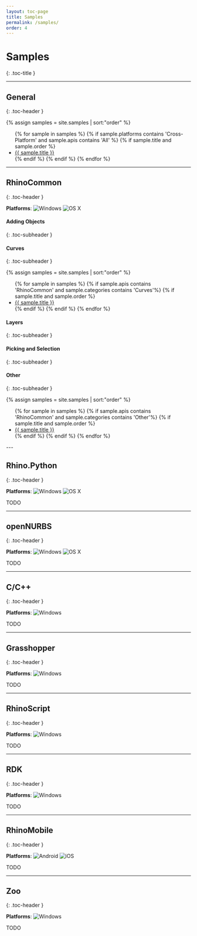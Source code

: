 ```yaml
---
layout: toc-page
title: Samples
permalink: /samples/
order: 4
---
```


# Samples  
{: .toc-title }

---

## General
{: .toc-header }

<div class="trigger">
  {% assign samples = site.samples | sort:"order" %}
  <ul>
  {% for sample in samples %}
    {% if sample.platforms contains 'Cross-Platform' and sample.apis contains 'All' %}
      {% if sample.title and sample.order %}
        <li><a class="page-link" href="{{ sample.url | prepend: site.baseurl }}">{{ sample.title }}</a></li>
      {% endif %}
    {% endif %}
  {% endfor %}
  </ul>
</div>

---

## RhinoCommon
{: .toc-header }

**Platforms**: <img src="{{ site.baseurl }}/images/win_logo_small.png" alt="Windows" class="guide_icon"> <img src="{{ site.baseurl }}/images/mac_logo_small.png" alt="OS X" class="guide_icon">

#### Adding Objects
{: .toc-subheader }

#### Curves
{: .toc-subheader }

<div class="trigger">
  {% assign samples = site.samples | sort:"order" %}
  <ul>
  {% for sample in samples %}
    {% if sample.apis contains 'RhinoCommon' and sample.categories contains 'Curves'%}
      {% if sample.title and sample.order %}
        <li><a class="page-link" href="{{ sample.url | prepend: site.baseurl }}">{{ sample.title }}</a></li>
      {% endif %}
    {% endif %}
  {% endfor %}
  </ul>
</div>

#### Layers
{: .toc-subheader }

#### Picking and Selection
{: .toc-subheader }

#### Other
{: .toc-subheader }

<div class="trigger">
  {% assign samples = site.samples | sort:"order" %}
  <ul>
  {% for sample in samples %}
    {% if sample.apis contains 'RhinoCommon' and sample.categories contains 'Other'%}
      {% if sample.title and sample.order %}
        <li><a class="page-link" href="{{ sample.url | prepend: site.baseurl }}">{{ sample.title }}</a></li>
      {% endif %}
    {% endif %}
  {% endfor %}
  </ul>
</div>
---


## Rhino.Python
{: .toc-header }

**Platforms**: <img src="{{ site.baseurl }}/images/win_logo_small.png" alt="Windows" class="guide_icon"> <img src="{{ site.baseurl }}/images/mac_logo_small.png" alt="OS X" class="guide_icon">

TODO


---

## openNURBS
{: .toc-header }

**Platforms**: <img src="{{ site.baseurl }}/images/win_logo_small.png" alt="Windows" class="guide_icon"> <img src="{{ site.baseurl }}/images/mac_logo_small.png" alt="OS X" class="guide_icon">

TODO


---

## C/C++
{: .toc-header }

**Platforms**: <img src="{{ site.baseurl }}/images/win_logo_small.png" alt="Windows" class="guide_icon">

TODO


---

## Grasshopper
{: .toc-header }

**Platforms**: <img src="{{ site.baseurl }}/images/win_logo_small.png" alt="Windows" class="guide_icon">

TODO


---

## RhinoScript
{: .toc-header }

**Platforms**: <img src="{{ site.baseurl }}/images/win_logo_small.png" alt="Windows" class="guide_icon">

TODO


---

## RDK
{: .toc-header }

**Platforms**: <img src="{{ site.baseurl }}/images/win_logo_small.png" alt="Windows" class="guide_icon">

TODO


---

## RhinoMobile
{: .toc-header }

**Platforms**: <img src="{{ site.baseurl }}/images/android_logo_small.png" alt="Android" class="guide_icon"> <img src="{{ site.baseurl }}/images/ios_logo_small.png" alt="iOS" class="guide_icon">

TODO


---

## Zoo
{: .toc-header }

**Platforms**: <img src="{{ site.baseurl }}/images/win_logo_small.png" alt="Windows" class="guide_icon">

TODO
